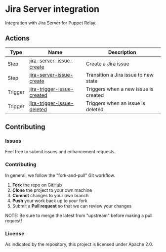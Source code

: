 # Jira Server integration

Integration with Jira Server for Puppet Relay.

## Actions

|   Type    |  Name              | Description          |
|-----------|--------------------|----------------------|
| Step      | [jira-server-issue-create](/actions/steps/issue-create) | Create a Jira issue | 
| Step      | [jira-server-issue-create](/actions/steps/issue-transition) | Transition a Jira issue to new state | 
| Trigger   | [jira-trigger-issue-created](/actions/triggers/issue-created) | Triggers when a new issue is created |
| Trigger   | [jira-trigger-issue-deleted](/actions/triggers/issue-deleted) | Triggers when an issue is deleted |

## Contributing

### Issues

Feel free to submit issues and enhancement requests.

### Contributing

In general, we follow the "fork-and-pull" Git workflow.

 1. **Fork** the repo on GitHub
 2. **Clone** the project to your own machine
 3. **Commit** changes to your own branch
 4. **Push** your work back up to your fork
 5. Submit a **Pull request** so that we can review your changes

NOTE: Be sure to merge the latest from "upstream" before making a pull request!

### License

As indicated by the repository, this project is licensed under Apache 2.0.
